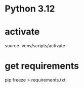 # Python 3.12

# activate
source .venv/scripts/activate

# get requirements
pip freeze > requirements.txt